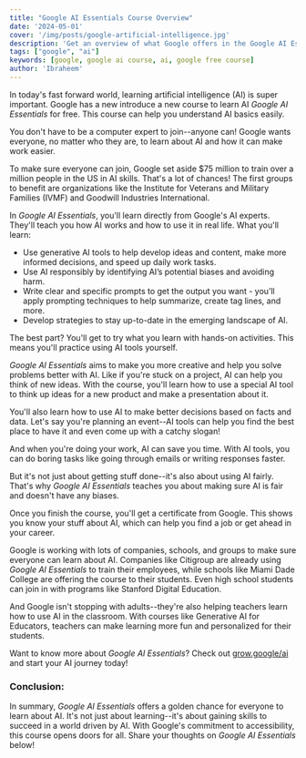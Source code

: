 ```yaml
---
title: "Google AI Essentials Course Overview"
date: '2024-05-01'
cover: '/img/posts/google-artificial-intelligence.jpg'
description: 'Get an overview of what Google offers in the Google AI Essentials free course. '
tags: ["google", "ai"]
keywords: [google, google ai course, ai, google free course]
author: 'Ibraheem'
---
```


In today's fast forward world, learning artificial intelligence (AI) is super important. Google has a new introduce a new course to learn AI *Google AI Essentials* for free. This course can help you understand AI basics easily.

You don't have to be a computer expert to join--anyone can! Google wants everyone, no matter who they are, to learn about AI and how it can make work easier.

To make sure everyone can join, Google set aside $75 million to train over a million people in the US in AI skills. That's a lot of chances! The first groups to benefit are organizations like the Institute for Veterans and Military Families (IVMF) and Goodwill Industries International.

In *Google AI Essentials*, you'll learn directly from Google's AI experts. They'll teach you how AI works and how to use it in real life. What you'll learn:
- Use generative AI tools to help develop ideas and content, make more informed decisions, and speed up daily work tasks.
- Use AI responsibly by identifying AI’s potential biases and avoiding harm.
- Write clear and specific prompts to get the output you want - you’ll apply prompting techniques to help summarize, create tag lines, and more.
- Develop strategies to stay up-to-date in the emerging landscape of AI.

The best part? You'll get to try what you learn with hands-on activities. This means you'll practice using AI tools yourself.

*Google AI Essentials* aims to make you more creative and help you solve problems better with AI. Like if you're stuck on a project, AI can help you think of new ideas. With the course, you'll learn how to use a special AI tool to think up ideas for a new product and make a presentation about it.

You'll also learn how to use AI to make better decisions based on facts and data. Let's say you're planning an event--AI tools can help you find the best place to have it and even come up with a catchy slogan!

And when you're doing your work, AI can save you time. With AI tools, you can do boring tasks like going through emails or writing responses faster.

But it's not just about getting stuff done--it's also about using AI fairly. That's why *Google AI Essentials* teaches you about making sure AI is fair and doesn't have any biases.

Once you finish the course, you'll get a certificate from Google. This shows you know your stuff about AI, which can help you find a job or get ahead in your career.

Google is working with lots of companies, schools, and groups to make sure everyone can learn about AI. Companies like Citigroup are already using *Google AI Essentials* to train their employees, while schools like Miami Dade College are offering the course to their students. Even high school students can join in with programs like Stanford Digital Education.

And Google isn't stopping with adults--they're also helping teachers learn how to use AI in the classroom. With courses like Generative AI for Educators, teachers can make learning more fun and personalized for their students.

Want to know more about *Google AI Essentials*? Check out [grow.google/ai](https://grow.google/ai-essentials/) and start your AI journey today!

### Conclusion:
In summary, *Google AI Essentials* offers a golden chance for everyone to learn about AI. It's not just about learning--it's about gaining skills to succeed in a world driven by AI. With Google's commitment to accessibility, this course opens doors for all. Share your thoughts on *Google AI Essentials* below!